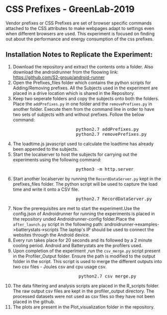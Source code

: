 # CSS Prefixes - GreenLab-2019

Vendor prefixes or CSS Prefixes are set of browser specific commands attached to the CSS attributes to make webpages adapt  to settings even when different browsers are used. This experiment is focused on finding out about the performance and energy consumption of the css prefixes.

## Installation Notes to Replicate the Experiment:

1. Download the repository and extract the contents onto a folder. Also download the androidrunner from the floowing link:
   <https://github.com/S2-group/android-runner> 
2. Open the Prefixes_files folder which contains the python scripts for Adding/Removing prefixes. All the Subjects used in the    experiment are placed in a drive location which is shared in the Repository.
3. Keep two seperate folders and copy the subjects onto both the folders. Place the ```addPrefixes.py``` in one folder and the          ```removePrefixes.py``` in another folder. Execute them from the command line in order to have two sets of subjects with and          without prefixes. Follow the below command:<br/>
   <pre>                        python2.7 addPrefixes.py 
                           python2.7 removePrefixes.py </pre>
4. The loadtime.js javascript used to calculate the loadtime has already been appended to the subjects.
5. Start the localserver to host the subjects for carrying out the experiments using the following command:<br/>
   <pre>                        python3 -m http.server                                  </pre>
6. Start another localserver by running the ```RecordDataServer.py``` kept in the prefixes_files folder. The python script will be      used to   capture the load time and write it onto a CSV file.<br/>
   <pre>                        python2.7 RecordDataServer.py                            </pre>
7. Now the prerequisites are met to start the experiment.Use the config.json of Androidrunner for running the experiments is      placed in the repository unded Androidrunner-config folder.Place the ```after_launch.py``` script in the following path:        androidrunner->examples->batterystats->scripts The laptop's IP should be used to connect the websites through      the          Android device. 
8. Every run takes place for 20 seconds and its followed by a 2 minute cooling period. Android and Batterystats are the            profilers used.
9. Upon completion of the experiment ,run the ```csv_merge.py``` script present in the Profiler_Output folder. Ensure the path is        modified to the output folder in the script. This script is used to merge the different outputs into two csv files - Joules    csv and cpu usage csv.<br/>
   <pre>                         python2.7 csv_merge.py                                      </pre>
10. The data filtering and analysis scripts are placed in the R_scripts folder. The raw output csv files are kept in the profiler_output directory. The processed datasets were not used as csv files so they have not been placed in the github.
11. The plots are present in the Plot_visualization folder in the repository.


